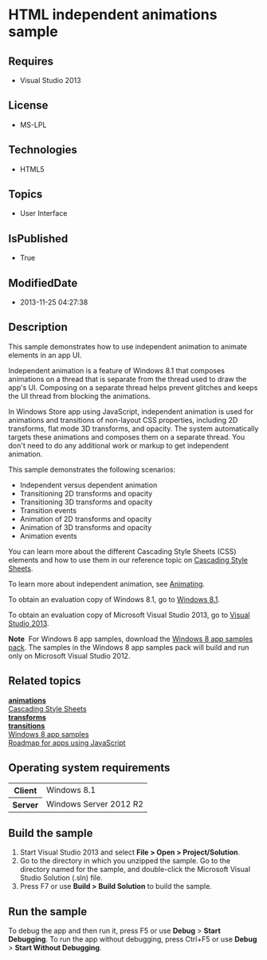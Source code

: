 # HTML independent animations sample
## Requires
* Visual Studio 2013
## License
* MS-LPL
## Technologies
* HTML5
## Topics
* User Interface
## IsPublished
* True
## ModifiedDate
* 2013-11-25 04:27:38
## Description

<div id="mainSection">
<p>This sample demonstrates how to use independent animation to animate elements in an app UI.
</p>
<p>Independent animation is a feature of Windows&nbsp;8.1 that composes animations on a thread that is separate from the thread used to draw the app's UI. Composing on a separate thread helps prevent glitches and keeps the UI thread from blocking the animations.</p>
<p>In Windows Store app using JavaScript, independent animation is used for animations and transitions of non-layout CSS properties, including 2D transforms, flat mode 3D transforms, and opacity. The system automatically targets these animations and composes
 them on a separate thread. You don't need to do any additional work or markup to get independent animation.</p>
<p></p>
<p>This sample demonstrates the following scenarios:</p>
<ul>
<li>Independent versus dependent animation </li><li>Transitioning 2D transforms and opacity </li><li>Transitioning 3D transforms and opacity </li><li>Transition events </li><li>Animation of 2D transforms and opacity </li><li>Animation of 3D transforms and opacity </li><li>Animation events </li></ul>
<p></p>
<p>You can learn more about the different Cascading Style Sheets (CSS) elements and how to use them in our reference topic on
<a href="http://msdn.microsoft.com/library/windows/apps/hh996828">Cascading Style Sheets</a>.</p>
<p>To learn more about independent animation, see <a href="http://msdn.microsoft.com/library/windows/apps/hh849087">
Animating</a>.</p>
<p>To obtain an evaluation copy of Windows&nbsp;8.1, go to <a href="http://go.microsoft.com/fwlink/p/?linkid=301696">
Windows&nbsp;8.1</a>.</p>
<p>To obtain an evaluation copy of Microsoft Visual Studio&nbsp;2013, go to <a href="http://go.microsoft.com/fwlink/p/?linkid=301697">
Visual Studio&nbsp;2013</a>.</p>
<p></p>
<p class="note"><b>Note</b>&nbsp;&nbsp;For Windows&nbsp;8 app samples, download the <a href="http://go.microsoft.com/fwlink/p/?LinkId=301698">
Windows&nbsp;8 app samples pack</a>. The samples in the Windows&nbsp;8 app samples pack will build and run only on Microsoft Visual Studio&nbsp;2012.</p>
<p></p>
<h2><a id="related_topics"></a>Related topics</h2>
<dl><dt><a href="http://msdn.microsoft.com/library/windows/apps/hh441191"><b>animations</b></a>
</dt><dt><a href="http://msdn.microsoft.com/library/windows/apps/hh996828">Cascading Style Sheets</a>
</dt><dt><a href="http://msdn.microsoft.com/library/windows/apps/hh453377"><b>transforms</b></a>
</dt><dt><a href="http://msdn.microsoft.com/library/windows/apps/hh453384"><b>transitions</b></a>
</dt><dt><a href="http://go.microsoft.com/fwlink/p/?LinkID=227694">Windows 8 app samples</a>
</dt><dt><a href="http://msdn.microsoft.com/library/windows/apps/hh465037">Roadmap for apps using JavaScript</a>
</dt></dl>
<h2>Operating system requirements</h2>
<table>
<tbody>
<tr>
<th>Client</th>
<td><dt>Windows&nbsp;8.1 </dt></td>
</tr>
<tr>
<th>Server</th>
<td><dt>Windows Server&nbsp;2012&nbsp;R2 </dt></td>
</tr>
</tbody>
</table>
<h2>Build the sample</h2>
<ol>
<li>Start Visual Studio&nbsp;2013 and select <b>File &gt; Open &gt; Project/Solution</b>.
</li><li>Go to the directory in which you unzipped the sample. Go to the directory named for the sample, and double-click the Microsoft Visual Studio Solution (.sln) file.
</li><li>Press F7 or use <b>Build &gt; Build Solution</b> to build the sample. </li></ol>
<h2>Run the sample</h2>
<p>To debug the app and then run it, press F5 or use <b>Debug</b> &gt; <b>Start Debugging</b>. To run the app without debugging, press Ctrl&#43;F5 or use
<b>Debug</b> &gt; <b>Start Without Debugging</b>.</p>
</div>
